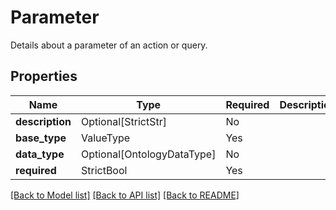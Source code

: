 # Parameter

Details about a parameter of an action or query.

## Properties
| Name | Type | Required | Description |
| ------------ | ------------- | ------------- | ------------- |
**description** | Optional[StrictStr] | No |  |
**base_type** | ValueType | Yes |  |
**data_type** | Optional[OntologyDataType] | No |  |
**required** | StrictBool | Yes |  |


[[Back to Model list]](../../../../README.md#models-v1-link) [[Back to API list]](../../../../README.md#apis-v1-link) [[Back to README]](../../../../README.md)

